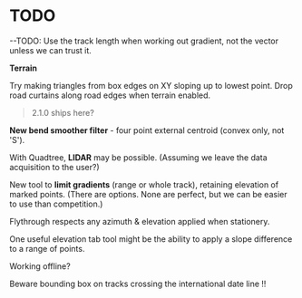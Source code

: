 

# TODO

--TODO: Use the track length when working out gradient, not the vector unless we can trust it.

**Terrain**

Try making triangles from box edges on XY sloping up to lowest point.
Drop road curtains along road edges when terrain enabled.

> 2.1.0 ships here?

**New bend smoother filter** - four point external centroid (convex only, not 'S').

With Quadtree, **LIDAR** may be possible. 
(Assuming we leave the data acquisition to the user?)

New tool to **limit gradients** (range or whole track), retaining elevation of marked points.
(There are options. None are perfect, but we can be easier to use than competition.)

Flythrough respects any azimuth & elevation applied when stationery.

One useful elevation tab tool might be the ability to apply a slope difference to a range of points.

Working offline?

Beware bounding box on tracks crossing the international date line !!
